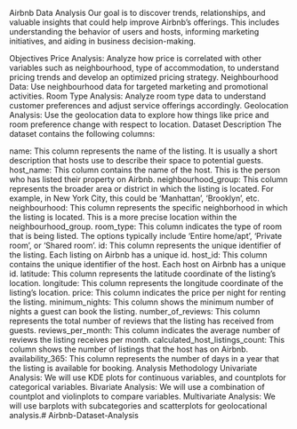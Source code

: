Airbnb Data Analysis
Our goal is to discover trends, relationships, and valuable insights that could help improve Airbnb’s offerings. This includes understanding the behavior of users and hosts, informing marketing initiatives, and aiding in business decision-making.

Objectives
Price Analysis: Analyze how price is correlated with other variables such as neighbourhood, type of accommodation, to understand pricing trends and develop an optimized pricing strategy.
Neighbourhood Data: Use neighbourhood data for targeted marketing and promotional activities.
Room Type Analysis: Analyze room type data to understand customer preferences and adjust service offerings accordingly.
Geolocation Analysis: Use the geolocation data to explore how things like price and room preference change with respect to location.
Dataset Description
The dataset contains the following columns:

name: This column represents the name of the listing. It is usually a short description that hosts use to describe their space to potential guests.
host_name: This column contains the name of the host. This is the person who has listed their property on Airbnb.
neighbourhood_group: This column represents the broader area or district in which the listing is located. For example, in New York City, this could be ‘Manhattan’, ‘Brooklyn’, etc.
neighbourhood: This column represents the specific neighborhood in which the listing is located. This is a more precise location within the neighbourhood_group.
room_type: This column indicates the type of room that is being listed. The options typically include ‘Entire home/apt’, ‘Private room’, or ‘Shared room’.
id: This column represents the unique identifier of the listing. Each listing on Airbnb has a unique id.
host_id: This column contains the unique identifier of the host. Each host on Airbnb has a unique id.
latitude: This column represents the latitude coordinate of the listing’s location.
longitude: This column represents the longitude coordinate of the listing’s location.
price: This column indicates the price per night for renting the listing.
minimum_nights: This column shows the minimum number of nights a guest can book the listing.
number_of_reviews: This column represents the total number of reviews that the listing has received from guests.
reviews_per_month: This column indicates the average number of reviews the listing receives per month.
calculated_host_listings_count: This column shows the number of listings that the host has on Airbnb.
availability_365: This column represents the number of days in a year that the listing is available for booking.
Analysis Methodology
Univariate Analysis: We will use KDE plots for continuous variables, and countplots for categorical variables.
Bivariate Analysis: We will use a combination of countplot and violinplots to compare variables.
Multivariate Analysis: We will use barplots with subcategories and scatterplots for geolocational analysis.# Airbnb-Dataset-Analysis
